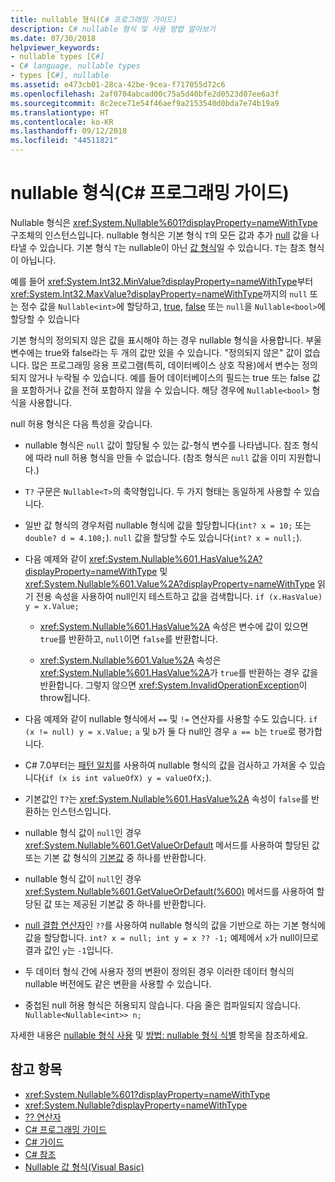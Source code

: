 ```yaml
---
title: nullable 형식(C# 프로그래밍 가이드)
description: C# nullable 형식 및 사용 방법 알아보기
ms.date: 07/30/2018
helpviewer_keywords:
- nullable types [C#]
- C# language, nullable types
- types [C#], nullable
ms.assetid: e473cb01-28ca-42be-9cea-f717055d72c6
ms.openlocfilehash: 2af0704abcad00c75a5d40bfe2d0523d07ee6a3f
ms.sourcegitcommit: 8c2ece71e54f46aef9a2153540d0bda7e74b19a9
ms.translationtype: HT
ms.contentlocale: ko-KR
ms.lasthandoff: 09/12/2018
ms.locfileid: "44511821"
---
```

# <a name="nullable-types-c-programming-guide"></a>nullable 형식(C# 프로그래밍 가이드)

Nullable 형식은 <xref:System.Nullable%601?displayProperty=nameWithType> 구조체의 인스턴스입니다. nullable 형식은 기본 형식 `T`의 모든 값과 추가 [null](../../language-reference/keywords/null.md) 값을 나타낼 수 있습니다. 기본 형식 `T`는 nullable이 아닌 [값 형식](../../language-reference/keywords/value-types.md)일 수 있습니다. `T`는 참조 형식이 아닙니다.

예를 들어 <xref:System.Int32.MinValue?displayProperty=nameWithType>부터 <xref:System.Int32.MaxValue?displayProperty=nameWithType>까지의 `null` 또는 정수 값을 `Nullable<int>`에 할당하고, [true](../../language-reference/keywords/true-literal.md), [false](../../language-reference/keywords/false-literal.md) 또는 `null`을 `Nullable<bool>`에 할당할 수 있습니다

기본 형식의 정의되지 않은 값을 표시해야 하는 경우 nullable 형식을 사용합니다. 부울 변수에는 true와 false라는 두 개의 값만 있을 수 있습니다. "정의되지 않은" 값이 없습니다. 많은 프로그래밍 응용 프로그램(특히, 데이터베이스 상호 작용)에서 변수는 정의되지 않거나 누락될 수 있습니다. 예를 들어 데이터베이스의 필드는 true 또는 false 값을 포함하거나 값을 전혀 포함하지 않을 수 있습니다. 해당 경우에 `Nullable<bool>` 형식을 사용합니다.

null 허용 형식은 다음 특성을 갖습니다.
  
- nullable 형식은 `null` 값이 할당될 수 있는 값-형식 변수를 나타냅니다. 참조 형식에 따라 null 허용 형식을 만들 수 없습니다. (참조 형식은 `null` 값을 이미 지원합니다.)  
  
- `T?` 구문은 `Nullable<T>`의 축약형입니다. 두 가지 형태는 동일하게 사용할 수 있습니다.  
  
- 일반 값 형식의 경우처럼 nullable 형식에 값을 할당합니다(`int? x = 10;` 또는 `double? d = 4.108;`). `null` 값을 할당할 수도 있습니다(`int? x = null;`).  
  
- 다음 예제와 같이 <xref:System.Nullable%601.HasValue%2A?displayProperty=nameWithType> 및 <xref:System.Nullable%601.Value%2A?displayProperty=nameWithType> 읽기 전용 속성을 사용하여 null인지 테스트하고 값을 검색합니다. `if (x.HasValue) y = x.Value;`  
  
  - <xref:System.Nullable%601.HasValue%2A> 속성은 변수에 값이 있으면 `true`를 반환하고, `null`이면 `false`를 반환합니다.
  
  - <xref:System.Nullable%601.Value%2A> 속성은 <xref:System.Nullable%601.HasValue%2A>가 `true`를 반환하는 경우 값을 반환합니다. 그렇지 않으면 <xref:System.InvalidOperationException>이 throw됩니다.  
  
- 다음 예제와 같이 nullable 형식에서 `==` 및 `!=` 연산자를 사용할 수도 있습니다. `if (x != null) y = x.Value;` `a` 및 `b`가 둘 다 null인 경우 `a == b`는 `true`로 평가합니다.  

- C# 7.0부터는 [패턴 일치](../../pattern-matching.md#the-is-type-pattern-expression)를 사용하여 nullable 형식의 값을 검사하고 가져올 수 있습니다(`if (x is int valueOfX) y = valueOfX;`).
  
- 기본값인 `T?`는 <xref:System.Nullable%601.HasValue%2A> 속성이 `false`를 반환하는 인스턴스입니다.  

- nullable 형식 값이 `null`인 경우 <xref:System.Nullable%601.GetValueOrDefault> 메서드를 사용하여 할당된 값 또는 기본 값 형식의 [기본값](../../language-reference/keywords/default-values-table.md) 중 하나를 반환합니다.  

- nullable 형식 값이 `null`인 경우 <xref:System.Nullable%601.GetValueOrDefault(%600)> 메서드를 사용하여 할당된 값 또는 제공된 기본값 중 하나를 반환합니다.
  
- [null 결합 연산자](../../language-reference/operators/null-coalescing-operator.md)인 `??`를 사용하여 nullable 형식의 값을 기반으로 하는 기본 형식에 값을 할당합니다. `int? x = null; int y = x ?? -1;` 예제에서 `x`가 null이므로 결과 값인 `y`는 `-1`입니다.

- 두 데이터 형식 간에 사용자 정의 변환이 정의된 경우 이러한 데이터 형식의 nullable 버전에도 같은 변환을 사용할 수 있습니다.
  
- 중첩된 null 허용 형식은 허용되지 않습니다. 다음 줄은 컴파일되지 않습니다. `Nullable<Nullable<int>> n;`  

자세한 내용은 [nullable 형식 사용](using-nullable-types.md) 및 [방법: nullable 형식 식별](how-to-identify-a-nullable-type.md) 항목을 참조하세요.
  
## <a name="see-also"></a>참고 항목

- <xref:System.Nullable%601?displayProperty=nameWithType>  
- <xref:System.Nullable?displayProperty=nameWithType>  
- [?? 연산자](../../language-reference/operators/null-coalescing-operator.md)  
- [C# 프로그래밍 가이드](../index.md)  
- [C# 가이드](../../index.md)  
- [C# 참조](../../language-reference/index.md)  
- [Nullable 값 형식(Visual Basic)](../../../visual-basic/programming-guide/language-features/data-types/nullable-value-types.md)  
